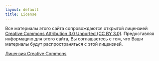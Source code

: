```yaml
---
layout: default
title: License
---
```

Все материалы этого сайта сопровождаются открытой лицензией [Creative Commons Attribution 3.0 Unported (CC BY 3.0)](http://creativecommons.org/licenses/by/3.0/). Предоставляя информацию для этого сайта, Вы соглашаетесь с тем, что Ваши материалы будут распространяться с этой лицензией.

[Лицензия Creative Commons](/LICENSE-CC-BY)
